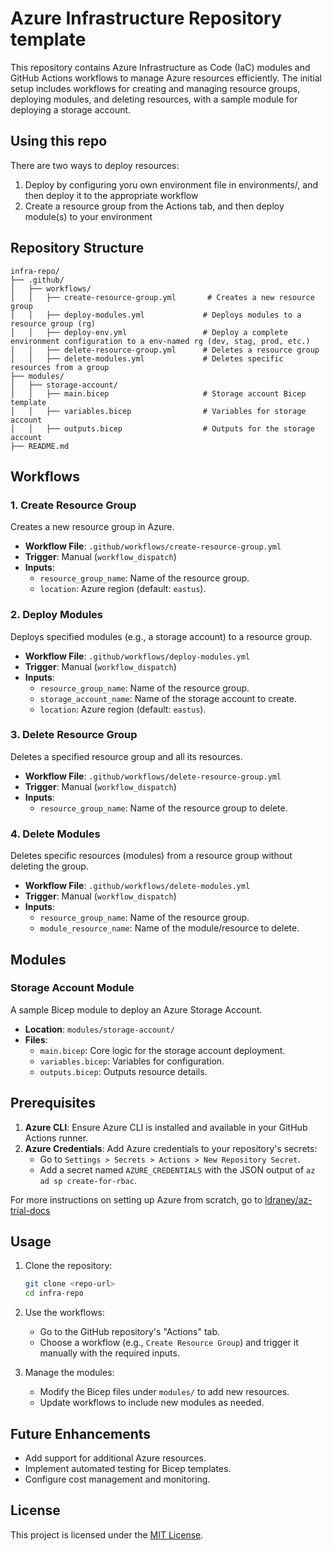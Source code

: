 # Azure Infrastructure Repository template

This repository contains Azure Infrastructure as Code (IaC) modules and GitHub Actions workflows to manage Azure resources efficiently. The initial setup includes workflows for creating and managing resource groups, deploying modules, and deleting resources, with a sample module for deploying a storage account.

## Using this repo

There are two ways to deploy resources:
1. Deploy by configuring yoru own environment file in environments/, and then deploy it to the appropriate workflow
2. Create a resource group from the Actions tab, and then deploy module(s) to your environment

## Repository Structure

```
infra-repo/
├── .github/
│   ├── workflows/
│   │   ├── create-resource-group.yml       # Creates a new resource group
│   │   ├── deploy-modules.yml             # Deploys modules to a resource group (rg)
│   │   ├── deploy-env.yml                 # Deploy a complete environment configuration to a env-named rg (dev, stag, prod, etc.)
│   │   ├── delete-resource-group.yml      # Deletes a resource group
│   │   ├── delete-modules.yml             # Deletes specific resources from a group
├── modules/
│   ├── storage-account/
│   │   ├── main.bicep                     # Storage account Bicep template
│   │   ├── variables.bicep                # Variables for storage account
│   │   ├── outputs.bicep                  # Outputs for the storage account
├── README.md
```

## Workflows

### 1. Create Resource Group
Creates a new resource group in Azure.
- **Workflow File**: `.github/workflows/create-resource-group.yml`
- **Trigger**: Manual (`workflow_dispatch`)
- **Inputs**:
  - `resource_group_name`: Name of the resource group.
  - `location`: Azure region (default: `eastus`).

### 2. Deploy Modules
Deploys specified modules (e.g., a storage account) to a resource group.
- **Workflow File**: `.github/workflows/deploy-modules.yml`
- **Trigger**: Manual (`workflow_dispatch`)
- **Inputs**:
  - `resource_group_name`: Name of the resource group.
  - `storage_account_name`: Name of the storage account to create.
  - `location`: Azure region (default: `eastus`).

### 3. Delete Resource Group
Deletes a specified resource group and all its resources.
- **Workflow File**: `.github/workflows/delete-resource-group.yml`
- **Trigger**: Manual (`workflow_dispatch`)
- **Inputs**:
  - `resource_group_name`: Name of the resource group to delete.

### 4. Delete Modules
Deletes specific resources (modules) from a resource group without deleting the group.
- **Workflow File**: `.github/workflows/delete-modules.yml`
- **Trigger**: Manual (`workflow_dispatch`)
- **Inputs**:
  - `resource_group_name`: Name of the resource group.
  - `module_resource_name`: Name of the module/resource to delete.

## Modules

### Storage Account Module
A sample Bicep module to deploy an Azure Storage Account.
- **Location**: `modules/storage-account/`
- **Files**:
  - `main.bicep`: Core logic for the storage account deployment.
  - `variables.bicep`: Variables for configuration.
  - `outputs.bicep`: Outputs resource details.

## Prerequisites

1. **Azure CLI**: Ensure Azure CLI is installed and available in your GitHub Actions runner.
2. **Azure Credentials**: Add Azure credentials to your repository's secrets:
   - Go to `Settings > Secrets > Actions > New Repository Secret`.
   - Add a secret named `AZURE_CREDENTIALS` with the JSON output of `az ad sp create-for-rbac`.

For more instructions on setting up Azure from scratch, go to [ldraney/az-trial-docs](https://github.com/ldraney/az-trial-docs/tree/master)

## Usage

1. Clone the repository:
   ```bash
   git clone <repo-url>
   cd infra-repo
   ```

2. Use the workflows:
   - Go to the GitHub repository's "Actions" tab.
   - Choose a workflow (e.g., `Create Resource Group`) and trigger it manually with the required inputs.

3. Manage the modules:
   - Modify the Bicep files under `modules/` to add new resources.
   - Update workflows to include new modules as needed.

## Future Enhancements

- Add support for additional Azure resources.
- Implement automated testing for Bicep templates.
- Configure cost management and monitoring.

## License

This project is licensed under the [MIT License](LICENSE).
